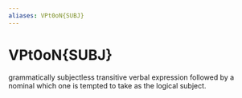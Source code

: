 ```yaml
---
aliases: VPt0oN{SUBJ}
---
```

# VPt0oN{SUBJ}

grammatically subjectless transitive verbal expression followed by a nominal which one is tempted to take as the logical subject.
> 